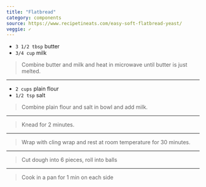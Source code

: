 ```yaml
---
title: "Flatbread"
category: components
source: https://www.recipetineats.com/easy-soft-flatbread-yeast/
veggie: ✓
---
```



* `3 1/2 tbsp` butter
* `3/4 cup` milk

> Combine butter and milk and heat in microwave until butter is just melted.

---

* `2 cups` plain flour
* `1/2 tsp` salt

> Combine plain flour and salt in bowl and add milk.

---

> Knead for 2 minutes.

---

> Wrap with cling wrap and rest at room temperature for 30 minutes.

---

> Cut dough into 6 pieces, roll into balls

---

> Cook in a pan for 1 min on each side

